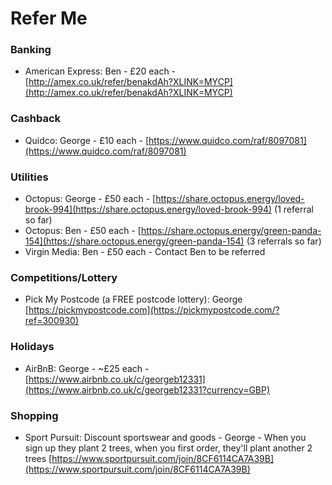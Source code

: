 # Refer Me  

### Banking

* American Express: Ben - £20 each - [http://amex.co.uk/refer/benakdAh?XLINK=MYCP](http://amex.co.uk/refer/benakdAh?XLINK=MYCP)

### Cashback 

* Quidco: George - £10 each - [https://www.quidco.com/raf/8097081](https://www.quidco.com/raf/8097081)

### Utilities
* Octopus: George - £50 each - [https://share.octopus.energy/loved-brook-994](https://share.octopus.energy/loved-brook-994) (1 referral so far)
* Octopus: Ben - £50 each - [https://share.octopus.energy/green-panda-154](https://share.octopus.energy/green-panda-154) (3 referrals so far)
* Virgin Media: Ben - £50 each - Contact Ben to be referred

### Competitions/Lottery

* Pick My Postcode (a FREE postcode lottery): George [https://pickmypostcode.com](https://pickmypostcode.com/?ref=300930)

### Holidays 

* AirBnB: George - ~£25 each - [https://www.airbnb.co.uk/c/georgeb12331](https://www.airbnb.co.uk/c/georgeb12331?currency=GBP)

### Shopping 

* Sport Pursuit: Discount sportswear and goods - George - When you sign up they plant 2 trees, when you first order, they'll plant another 2 trees [https://www.sportpursuit.com/join/8CF6114CA7A39B](https://www.sportpursuit.com/join/8CF6114CA7A39B)
